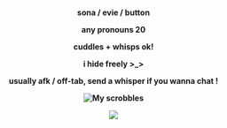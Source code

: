 <p align="center">
<h4 align="center"

sona / evie / button

any pronouns 20

cuddles + whisps ok!

i hide freely >_>

usually afk / off-tab, send a whisper if you wanna chat !

![My scrobbles](https://lastfm-recently-played.vercel.app/api?user=eviese&count=4&show_user=header&footer_style=normal_stats&bg_color=000000)

![](https://komarev.com/ghpvc/?username=aquaveil&color=lightgrey&abbreviated=true)
